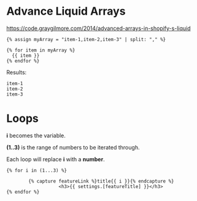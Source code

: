 # Advance Liquid Arrays

https://code.graygilmore.com/2014/advanced-arrays-in-shopify-s-liquid


```liquid
{% assign myArray = "item-1,item-2,item-3" | split: "," %}

{% for item in myArray %}
  {{ item }}
{% endfor %}
```

Results:
```
item-1
item-2
item-3
```

# Loops

**i** becomes the variable.

**(1..3)** is the range of numbers to be iterated through.

Each loop will replace **i** with a **number**. 

```
{% for i in (1...3) %}

        {% capture featureLink %}title{{ i }}{% endcapture %}
                   <h3>{{ settings.[featureTitle] }}</h3>
{% endfor %}
```
